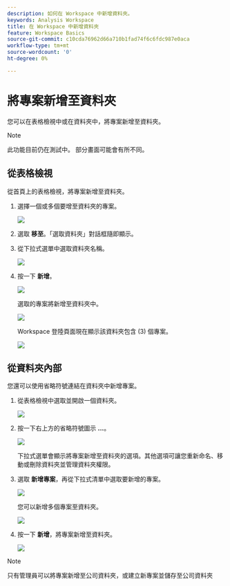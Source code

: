 ```yaml
---
description: 如何在 Workspace 中新增資料夾。
keywords: Analysis Workspace
title: 在 Workspace 中新增資料夾
feature: Workspace Basics
source-git-commit: c10cda76962d66a710b1fad74f6c6fdc987e0aca
workflow-type: tm+mt
source-wordcount: '0'
ht-degree: 0%

---
```



# 將專案新增至資料夾

您可以在表格檢視中或在資料夾中，將專案新增至資料夾。

>[!NOTE]
>
>此功能目前仍在測試中。 部分畫面可能會有所不同。

## 從表格檢視

從首頁上的表格檢視，將專案新增至資料夾。

1. 選擇一個或多個要增至資料夾的專案。

   ![](/help/analyze/analysis-workspace/build-workspace-project/assets/move-tv-selected.png)

1. 選取 **移至**。「選取資料夾」對話框隨即顯示。

1. 從下拉式選單中選取資料夾名稱。

   ![](/help/analyze/analysis-workspace/build-workspace-project/assets/move-select-folder.png)

1. 按一下 **新增**。

   ![](/help/analyze/analysis-workspace/build-workspace-project/assets/move-add.png)

   選取的專案將新增至資料夾中。

   ![](/help/analyze/analysis-workspace/build-workspace-project/assets/move-projects-added.png)

   Workspace 登陸頁面現在顯示該資料夾包含 (3) 個專案。

   ![](/help/analyze/analysis-workspace/build-workspace-project/assets/move-folders-updated.png)

## 從資料夾內部

您還可以使用省略符號連結在資料夾中新增專案。

1. 從表格檢視中選取並開啟一個資料夾。

   ![](/help/analyze/analysis-workspace/build-workspace-project/assets/move-open-folder.png)

1. 按一下右上方的省略符號圖示 **...**。

   ![](/help/analyze/analysis-workspace/build-workspace-project/assets/add-projects-elipsis.png)

   下拉式選單會顯示將專案新增至資料夾的選項。其他選項可讓您重新命名、移動或刪除資料夾並管理資料夾權限。

1. 選取 **新增專案**，再從下拉式清單中選取要新增的專案。

   ![](/help/analyze/analysis-workspace/build-workspace-project/assets/select-add-projects.png)

   您可以新增多個專案至資料夾。

   ![](/help/analyze/analysis-workspace/build-workspace-project/assets/move-add-multiple-projects.png)

1. 按一下 **新增**，將專案新增至資料夾。

   ![](/help/analyze/analysis-workspace/build-workspace-project/assets/move-added-items.png)


>[!NOTE]
>
>只有管理員可以將專案新增至公司資料夾，或建立新專案並儲存至公司資料夾

